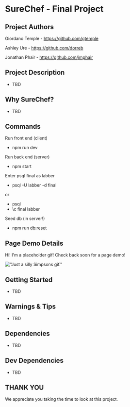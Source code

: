 # SureChef - Final Project

## Project Authors

Giordano Temple - https://github.com/gtemple

Ashley Ure - https://github.com/dorreb

Jonathan Phair - https://github.com/jmphair

## Project Description
- TBD

## Why SureChef?
- TBD

## Commands

Run front end (client)

- npm run dev

Run back end (server)

- npm start

Enter psql final as labber

- psql -U labber -d final

or

- psql
- \c final labber

Seed db (in server!)

- npm run db:reset

## Page Demo Details

Hi! I'm a placeholder gif! Check back soon for a page demo!

!["Just a silly Simpsons gif."](https://github.com/jmphair/sure-chef-final-project/blob/main/docs/simpsons.gif?raw=true)

## Getting Started

- TBD

## Warnings & Tips

- TBD

## Dependencies

- TBD

## Dev Dependencies

- TBD

## THANK YOU

We appreciate you taking the time to look at this project.
